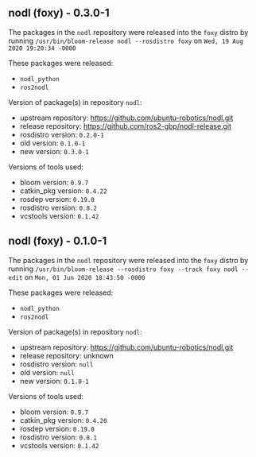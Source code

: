 ## nodl (foxy) - 0.3.0-1

The packages in the `nodl` repository were released into the `foxy` distro by running `/usr/bin/bloom-release nodl --rosdistro foxy` on `Wed, 19 Aug 2020 19:20:34 -0000`

These packages were released:
- `nodl_python`
- `ros2nodl`

Version of package(s) in repository `nodl`:

- upstream repository: https://github.com/ubuntu-robotics/nodl.git
- release repository: https://github.com/ros2-gbp/nodl-release.git
- rosdistro version: `0.2.0-1`
- old version: `0.1.0-1`
- new version: `0.3.0-1`

Versions of tools used:

- bloom version: `0.9.7`
- catkin_pkg version: `0.4.22`
- rosdep version: `0.19.0`
- rosdistro version: `0.8.2`
- vcstools version: `0.1.42`


## nodl (foxy) - 0.1.0-1

The packages in the `nodl` repository were released into the `foxy` distro by running `/usr/bin/bloom-release --rosdistro foxy --track foxy nodl --edit` on `Mon, 01 Jun 2020 18:43:50 -0000`

These packages were released:
- `nodl_python`
- `ros2nodl`

Version of package(s) in repository `nodl`:

- upstream repository: https://github.com/ubuntu-robotics/nodl.git
- release repository: unknown
- rosdistro version: `null`
- old version: `null`
- new version: `0.1.0-1`

Versions of tools used:

- bloom version: `0.9.7`
- catkin_pkg version: `0.4.20`
- rosdep version: `0.19.0`
- rosdistro version: `0.8.1`
- vcstools version: `0.1.42`


